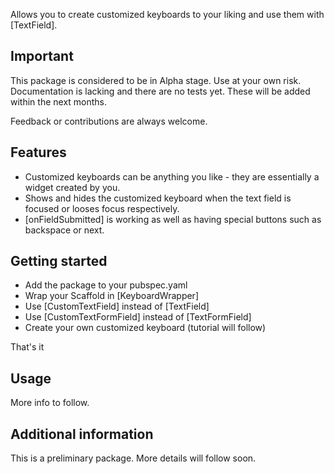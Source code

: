 Allows you to create customized keyboards to your liking and use them with
[TextField].

## Important

This package is considered to be in Alpha stage. Use at your own risk.
Documentation is lacking and there are no tests yet.
These will be added within the next months.

Feedback or contributions are always welcome.

## Features

* Customized keyboards can be anything you like - they are essentially a
  widget created by you.
* Shows and hides the customized keyboard when the text field is focused
  or looses focus respectively.
* [onFieldSubmitted] is working as well as having special buttons such as
   backspace or next.

## Getting started

* Add the package to your pubspec.yaml
* Wrap your Scaffold in [KeyboardWrapper]
* Use [CustomTextField] instead of [TextField]
* Use [CustomTextFormField] instead of [TextFormField]
* Create your own customized keyboard (tutorial will follow)

That's it

## Usage

More info to follow.

## Additional information

This is a preliminary package. More details will follow soon.
